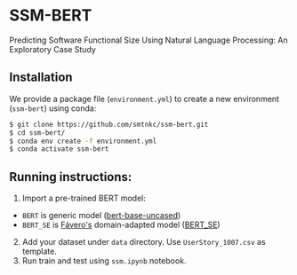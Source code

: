 # SSM-BERT

Predicting Software Functional Size Using Natural Language Processing: An Exploratory Case Study

## Installation

We provide a package file (``environment.yml``) to create a new environment (``ssm-bert``) using conda:

```bash
$ git clone https://github.com/smtnkc/ssm-bert.git
$ cd ssm-bert/
$ conda env create -f environment.yml
$ conda activate ssm-bert
```

## Running instructions:

1. Import a pre-trained BERT model:
  * ``BERT`` is generic model ([bert-base-uncased](https://huggingface.co/google-bert/bert-base-uncased))
  * ``BERT_SE`` is [Fávero's](https://github.com/elianedb/BERT_SE/) domain-adapted model ([BERT_SE](https://drive.google.com/drive/folders/1I9IBzZwbUCaRdMKZtwSc0IMdVDgW78v3?usp=sharing))
2. Add your dataset under ``data`` directory. Use `UserStory_1007.csv` as template.
3. Run train and test using ``ssm.ipynb`` notebook.